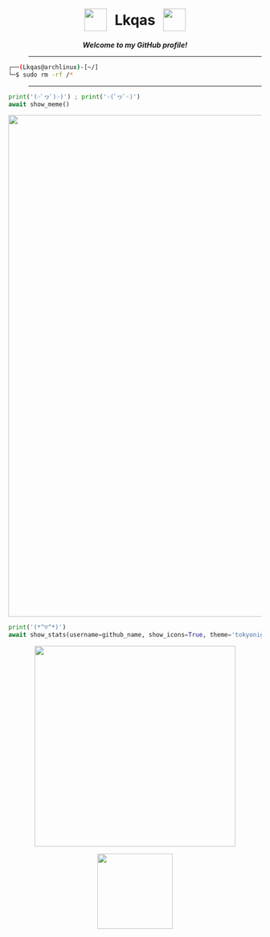 <h1 align="center" style="display: flex; align-items: center; justify-content: center;">
    <img src="https://img.freepik.com/free-vector/hand-drawn-flat-design-atheism-logo-template_23-2149251682.jpg?t=st=1722675321~exp=1722678921~hmac=32b1011ea4d8ecacb42f10d5e135eccd1fe9c76469ff4daf5729a6258526b8cb&w=826" width="45">
    <span style="margin: 0 15px;">Lkqas</span>
    <img src="https://img.freepik.com/free-vector/hand-drawn-flat-design-atheism-logo-template_23-2149251682.jpg?t=st=1722675321~exp=1722678921~hmac=32b1011ea4d8ecacb42f10d5e135eccd1fe9c76469ff4daf5729a6258526b8cb&w=826" width="45">
</h1>

<p align="center">
  <b><i>Welcome to my GitHub profile!</i></b>
</p>

> ** **
```sh
┌──(Lkqas@archlinux)-[~/]
└─$ sudo rm -rf /*
```
> ** **
```python
print('(☞ﾟヮﾟ)☞)') ; print('☜(ﾟヮﾟ☜)')
await show_meme()
```
<p align="center">
  <a href="https://github.com/fknMega/discord-tools">
    <img src='https://readme-jokes.vercel.app/api' width='1000'>
  </a>
</p>
  <div align="center">
    
</div>

```python
print('(*^▽^*)')
await show_stats(username=github_name, show_icons=True, theme='tokyonight', rank_icon=github_icon)
```

  <div align="center">
</div>
<p align="center">
  <a href="https://github.com/fknMega/discord-tools">
    <img src='https://github-readme-stats.vercel.app/api?username=v1lmok&show_icons=true&theme=tokyonight&rank_icon=github' width='400'>
  </a>
</p>
<p align="center">
  <img src='https://komarev.com/ghpvc/?username=v1lmok&color=brightgreen' width='150'>
</p>
</div>
